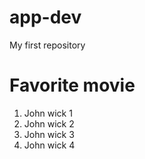 # app-dev
My first repository
# Favorite movie #
1. John wick 1
2. John wick 2
3. John wick 3
4. John wick 4

